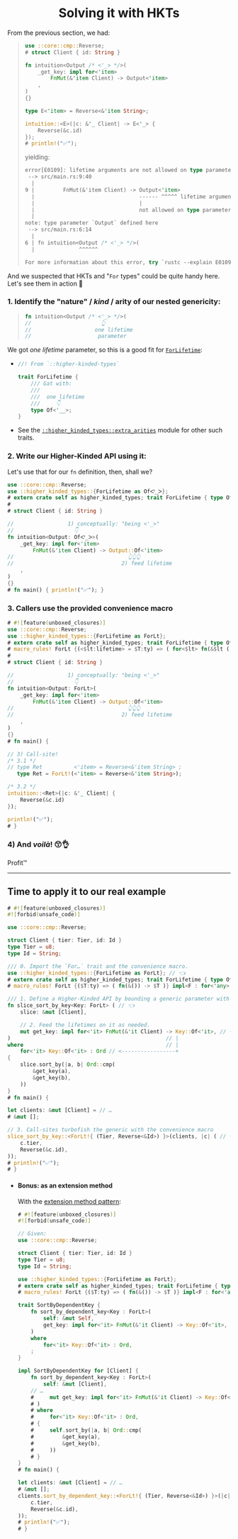 <span style="text-align: center;">

# Solving it with HKTs

</span>

From the previous section, we had:

> ```rust ,edition2018,compile_fail
> use ::core::cmp::Reverse;
> # struct Client { id: String }
>
> fn intuition<Output /* <'_> */>(
>     _get_key: impl for<'item>
>         FnMut(&'item Client) -> Output<'item>
>     ,
> )
> {}
>
> type E<'item> = Reverse<&'item String>;
>
> intuition::<E>(|c: &'_ Client| -> E<'_> {
>     Reverse(&c.id)
> });
> # println!("✅");
> ```
>
> yielding:
>
> ```rust ,ignore
> error[E0109]: lifetime arguments are not allowed on type parameter `Output`
>  --> src/main.rs:9:40
>   |
> 9 |         FnMut(&'item Client) -> Output<'item>
>   |                                 ------ ^^^^^ lifetime argument not allowed
>   |                                 |
>   |                                 not allowed on type parameter `Output`
>   |
> note: type parameter `Output` defined here
>  --> src/main.rs:6:14
>   |
> 6 | fn intuition<Output /* <'_> */>(
>   |              ^^^^^^
>
> For more information about this error, try `rustc --explain E0109`.
> ```

And we suspected that HKTs and "`For` types" could be quite handy here. Let's see them in action 🚀

### 1. Identify the "nature" / _kind_ / arity of our nested genericity:

> ```rust ,ignore
> fn intuition<Output /* <'_> */>(
> //                      👆
> //                    one lifetime
> //                     parameter
> ```

[`ForLifetime`]: https://docs.rs/higher-kinded-types/%5E0.1.1/higher_kinded_types/trait.ForLifetime.html
[`::higher_kinded_types::extra_arities`]: https://docs.rs/higher-kinded-types/%5E0.1.1/higher_kinded_types/extra_arities/index.html

We got _one lifetime_ parameter, so this is a good fit for [`ForLifetime`]:

  - ```rust ,ignore
    //! From `::higher-kinded-types`

    trait ForLifetime {
        /// Gat with:
        ///
        ///  one lifetime
        ///     👇
        type Of<'__>;
    }
    ```

  - See the [`::higher_kinded_types::extra_arities`] module for other such traits.

### 2. Write our Higher-Kinded API using it:

Let's use that for our `fn` definition, then, shall we?

```rust ,edition2018
use ::core::cmp::Reverse;
use ::higher_kinded_types::{ForLifetime as Ofᐸᑊ_ᐳ};
# extern crate self as higher_kinded_types; trait ForLifetime { type Of<'__>; }
#
# struct Client { id: String }

//                 1) conceptually: "being <'_>"
//                   👇
fn intuition<Output: Ofᐸᑊ_ᐳ>(
    _get_key: impl for<'item>
        FnMut(&'item Client) -> Output::Of<'item>
//                                    👆👆👆
//                                  2) feed lifetime
    ,
)
{}
# fn main() { println!("✅"); }
```

### 3. Callers use the provided convenience macro

```rust ,edition2018
# #![feature(unboxed_closures)]
use ::core::cmp::Reverse;
use ::higher_kinded_types::{ForLifetime as ForLt};
# extern crate self as higher_kinded_types; trait ForLifetime { type Of<'__>; }
# macro_rules! ForLt {(<$lt:lifetime> = $T:ty) => ( for<$lt> fn(&$lt ()) -> $T )} impl<F : for<'any> FnOnce<(&'any (), )>> ForLt for F { type Of<'lt> = <F as FnOnce<(&'lt (), )>>::Output; }
#
# struct Client { id: String }

//                 1) conceptually: "being <'_>"
//                   👇
fn intuition<Output: ForLt>(
    _get_key: impl for<'item>
        FnMut(&'item Client) -> Output::Of<'item>
//                                    👆👆👆
//                                  2) feed lifetime
    ,
)
{}
# fn main() {

// 3) Call-site!
/* 3.1 */
// type Ret          <'item> = Reverse<&'item String> ;
   type Ret = ForLt!(<'item> = Reverse<&'item String>);

/* 3.2 */
intuition::<Ret>(|c: &'_ Client| {
    Reverse(&c.id)
});

println!("✅");
# }
```

### 4) And _voilà_! 😙👌

Profit™

___

## Time to apply it to our real example

```rust ,edition2018
# #![feature(unboxed_closures)]
#![forbid(unsafe_code)]

use ::core::cmp::Reverse;

struct Client { tier: Tier, id: Id }
type Tier = u8;
type Id = String;

/// 0. Import the `For…` trait and the convenience macro.
use ::higher_kinded_types::{ForLifetime as ForLt}; // 👈
# extern crate self as higher_kinded_types; trait ForLifetime { type Of<'__>; }
# macro_rules! ForLt {($T:ty) => ( fn(&()) -> $T )} impl<F : for<'any> FnOnce<(&'any (), )>> ForLt for F { type Of<'lt> = <F as FnOnce<(&'lt (), )>>::Output; }

/// 1. Define a Higher-Kinded API by bounding a generic parameter with it.
fn slice_sort_by_key<Key: ForLt> ( // 👈
    slice: &mut [Client],

    // 2. Feed the lifetimes on it as needed.
    mut get_key: impl for<'it> FnMut(&'it Client) -> Key::Of<'it>, // 👈
)                                                 // |
where                                             // |
    for<'it> Key::Of<'it> : Ord // <-----------------+
{
    slice.sort_by(|a, b| Ord::cmp(
        &get_key(a),
        &get_key(b),
    ))
}
# fn main() {

let clients: &mut [Client] = // …
# &mut [];

// 3. Call-sites turbofish the generic with the convenience macro
slice_sort_by_key::<ForLt!{ (Tier, Reverse<&Id>) }>(clients, |c| ( // 👈
    c.tier,
    Reverse(&c.id),
));
# println!("✅");
# }
```

  - #### Bonus: as an extension method

    With the [extension method pattern](https://docs.rs/extension-traits):

    ```rust ,edition2018
    # #![feature(unboxed_closures)]
    #![forbid(unsafe_code)]

    // Given:
    use ::core::cmp::Reverse;

    struct Client { tier: Tier, id: Id }
    type Tier = u8;
    type Id = String;

    use ::higher_kinded_types::{ForLifetime as ForLt};
    # extern crate self as higher_kinded_types; trait ForLifetime { type Of<'__>; }
    # macro_rules! ForLt {($T:ty) => ( fn(&()) -> $T )} impl<F : for<'any> FnOnce<(&'any (), )>> ForLt for F { type Of<'lt> = <F as FnOnce<(&'lt (), )>>::Output; }

    trait SortByDependentKey {
        fn sort_by_dependent_key<Key : ForLt>(
            self: &mut Self,
            get_key: impl for<'it> FnMut(&'it Client) -> Key::Of<'it>,
        )
        where
            for<'it> Key::Of<'it> : Ord,
        ;
    }

    impl SortByDependentKey for [Client] {
        fn sort_by_dependent_key<Key : ForLt>(
            self: &mut [Client],
        // …
        #     mut get_key: impl for<'it> FnMut(&'it Client) -> Key::Of<'it>,
        # )
        # where
        #     for<'it> Key::Of<'it> : Ord,
        # {
        #     self.sort_by(|a, b| Ord::cmp(
        #         &get_key(a),
        #         &get_key(b),
        #     ))
        # }
    }
    # fn main() {

    let clients: &mut [Client] = // …
    # &mut [];
    clients.sort_by_dependent_key::<ForLt!{ (Tier, Reverse<&Id>) }>(|c| (
        c.tier,
        Reverse(&c.id),
    ));
    # println!("✅");
    # }
    ```
